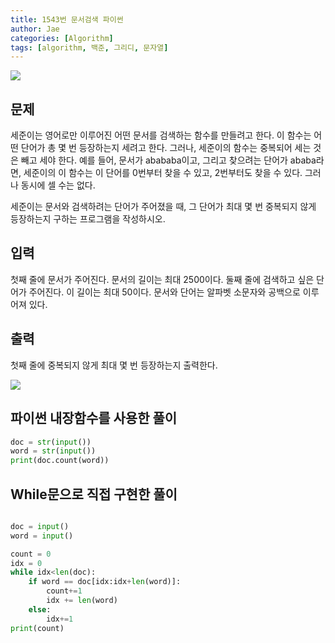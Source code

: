 ```yaml
---
title: 1543번 문서검색 파이썬
author: Jae
categories: [Algorithm]
tags: [algorithm, 백준, 그리디, 문자열]
---
```


![](https://media.vlpt.us/images/a87380/post/48e6873a-2411-4830-9877-8d99d85dc155/image.png)

## 문제

세준이는 영어로만 이루어진 어떤 문서를 검색하는 함수를 만들려고 한다. 이 함수는 어떤 단어가 총 몇 번 등장하는지 세려고 한다. 그러나, 세준이의 함수는 중복되어 세는 것은 빼고 세야 한다. 예를 들어, 문서가 abababa이고, 그리고 찾으려는 단어가 ababa라면, 세준이의 이 함수는 이 단어를 0번부터 찾을 수 있고, 2번부터도 찾을 수 있다. 그러나 동시에 셀 수는 없다.

세준이는 문서와 검색하려는 단어가 주어졌을 때, 그 단어가 최대 몇 번 중복되지 않게 등장하는지 구하는 프로그램을 작성하시오.

## 입력

첫째 줄에 문서가 주어진다. 문서의 길이는 최대 2500이다. 둘째 줄에 검색하고 싶은 단어가 주어진다. 이 길이는 최대 50이다. 문서와 단어는 알파벳 소문자와 공백으로 이루어져 있다.

## 출력

첫째 줄에 중복되지 않게 최대 몇 번 등장하는지 출력한다.

![](https://media.vlpt.us/images/a87380/post/55698a40-2580-4c44-9413-49a5a2839e98/image.png)

## 파이썬 내장함수를 사용한 풀이

```python
doc = str(input())
word = str(input())
print(doc.count(word))

```

## While문으로 직접 구현한 풀이

```python

doc = input()
word = input()

count = 0
idx = 0
while idx<len(doc):
    if word == doc[idx:idx+len(word)]:
        count+=1
        idx += len(word)
    else:
        idx+=1
print(count)
```
